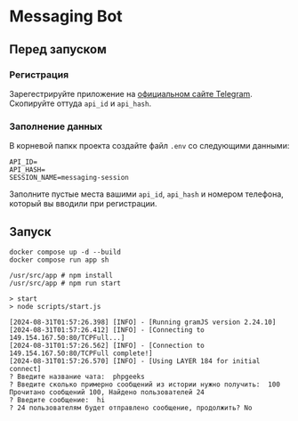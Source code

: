 # Messaging Bot

## Перед запуском

### Регистрация
Зарегестрируйте приложение на [официальном сайте Telegram](https://my.telegram.org/auth).
Скопируйте оттуда `api_id` и `api_hash`.
### Заполнение данных 
В корневой папкк проекта создайте файл `.env` со следующими данными:
```dotenv
API_ID=
API_HASH=
SESSION_NAME=messaging-session
```
Заполните пустые места вашими `api_id`, `api_hash` и номером телефона, который вы вводили при регистрации.    
## Запуск
```shell
docker compose up -d --build
docker compose run app sh

/usr/src/app # npm install
/usr/src/app # npm run start 

> start
> node scripts/start.js

[2024-08-31T01:57:26.398] [INFO] - [Running gramJS version 2.24.10]
[2024-08-31T01:57:26.412] [INFO] - [Connecting to 149.154.167.50:80/TCPFull...]
[2024-08-31T01:57:26.562] [INFO] - [Connection to 149.154.167.50:80/TCPFull complete!]
[2024-08-31T01:57:26.570] [INFO] - [Using LAYER 184 for initial connect]
? Введите название чата:  phpgeeks
? Введите сколько примерно сообщений из истории нужно получить:  100
Прочитано сообщений 100, Найдено пользователей 24
? Введите сообщение:  hi
? 24 пользователям будет отправлено сообщение, продолжить? No

```